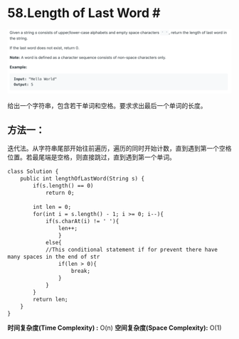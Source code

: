 # 58.Length of Last Word \#

![](.gitbook/assets/image%20%2813%29.png)

给出一个字符串，包含若干单词和空格。要求求出最后一个单词的长度。

## 方法一：

迭代法。从字符串尾部开始往前遍历，遍历的同时开始计数，直到遇到第一个空格位置。若最尾端是空格，则直接跳过，直到遇到第一个单词。

```text
class Solution {
    public int lengthOfLastWord(String s) {
        if(s.length() == 0)
            return 0;
        
        int len = 0;
        for(int i = s.length() - 1; i >= 0; i--){
            if(s.charAt(i) != ' '){
                len++;
                }
            else{
            //This conditional statement if for prevent there have many spaces in the end of str
                if(len > 0){
                    break;
                }
            }
        }
        return len;
    }
}
```

**时间复杂度\(Time Complexity\) :** O\(n\)          **空间复杂度\(Space Complexity\):** O\(1\)

